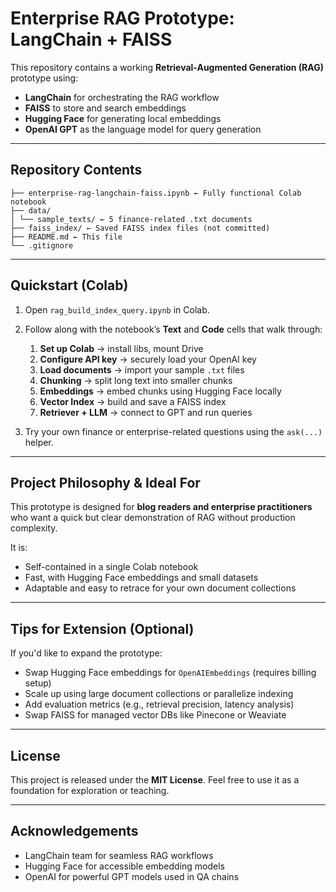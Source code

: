 # Enterprise RAG Prototype: LangChain + FAISS

This repository contains a working **Retrieval-Augmented Generation (RAG)** prototype using:

- **LangChain** for orchestrating the RAG workflow  
- **FAISS** to store and search embeddings  
- **Hugging Face** for generating local embeddings  
- **OpenAI GPT** as the language model for query generation

---

## Repository Contents
```
├── enterprise-rag-langchain-faiss.ipynb ← Fully functional Colab notebook
├── data/
│ └── sample_texts/ ← 5 finance-related .txt documents
├── faiss_index/ ← Saved FAISS index files (not committed)
├── README.md ← This file
└── .gitignore
```

---

##  Quickstart (Colab)

1. Open `rag_build_index_query.ipynb` in Colab.  
2. Follow along with the notebook’s **Text** and **Code** cells that walk through:
   1. **Set up Colab** → install libs, mount Drive  
   2. **Configure API key** → securely load your OpenAI key  
   3. **Load documents** → import your sample `.txt` files  
   4. **Chunking** → split long text into smaller chunks  
   5. **Embeddings** → embed chunks using Hugging Face locally  
   6. **Vector Index** → build and save a FAISS index  
   7. **Retriever + LLM** → connect to GPT and run queries  

3. Try your own finance or enterprise-related questions using the `ask(...)` helper.

---

##  Project Philosophy & Ideal For

This prototype is designed for **blog readers and enterprise practitioners** who want a quick but clear demonstration of RAG without production complexity.

It is:
- Self-contained in a single Colab notebook  
- Fast, with Hugging Face embeddings and small datasets  
- Adaptable and easy to retrace for your own document collections  

---

##  Tips for Extension (Optional)

If you'd like to expand the prototype:
- Swap Hugging Face embeddings for `OpenAIEmbeddings` (requires billing setup)  
- Scale up using large document collections or parallelize indexing  
- Add evaluation metrics (e.g., retrieval precision, latency analysis)  
- Swap FAISS for managed vector DBs like Pinecone or Weaviate

---

##  License

This project is released under the **MIT License**. Feel free to use it as a foundation for exploration or teaching.

---

##  Acknowledgements

- LangChain team for seamless RAG workflows  
- Hugging Face for accessible embedding models  
- OpenAI for powerful GPT models used in QA chains

